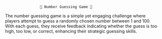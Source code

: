                     🎲 Number Guessing Game 🎲
The number guessing game is a simple yet engaging challenge where players attempt to guess a randomly chosen number between 1 and 100.
With each guess, they receive feedback indicating whether the guess is too high, too low, or correct, enhancing their strategic guessing skills.
